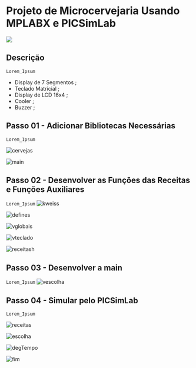 # Projeto de Microcervejaria Usando MPLABX e PICSimLab


[![](http://img.youtube.com/vi/Lg4Qt_y-fSY/0.jpg)](http://www.youtube.com/watch?v=Lg4Qt_y-fSY "Microcervejaria - Projeto Final de Programação Embarcada")

## Descrição 
`Lorem_Ipsum`

- Display de 7 Segmentos ; 
- Teclado Matricial ; 
- Display de LCD 16x4 ; 
- Cooler ; 
- Buzzer ; 

## Passo 01 - Adicionar Bibliotecas Necessárias 
`Lorem_Ipsum`

![cervejas](Bibliotecas_Cervejas.PNG)

![main](Bibliotecas_Main.PNG)

## Passo 02 - Desenvolver as Funções das Receitas e Funções Auxiliares
`Lorem_Ipsum`
![kweiss](k_weissbier.PNG)

![defines](Defines.PNG)

![vglobais](Variaveis_Globais.PNG)

![vteclado](Void_Teclado.PNG)

![receitash](receitash.PNG)

## Passo 03 - Desenvolver a main 
`Lorem_Ipsum`
![vescolha](Void_escolha.PNG)

## Passo 04 - Simular pelo PICSimLab
`Lorem_Ipsum`

![receitas](Receitas.PNG)

![escolha](Escolha.PNG)

![degTempo](Degrau_Tempo.PNG)

![fim](Fim.PNG)

